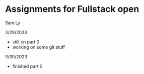 # Assignments for Fullstack open

Sam Ly

3/29/2023

- still on part 0
- working on some git stuff

3/30/2023

- finished part 0

